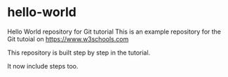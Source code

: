 # hello-world
Hello World repository for Git tutorial
This is an example repository for the Git tutoial on https://www.w3schools.com

This repository is built step by step in the tutorial.

It now include steps too.
